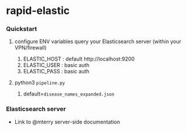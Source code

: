 # rapid-elastic

### Quickstart

1. configure ENV variables query your Elasticsearch server (within your VPN/firewall) 
   1. ELASTIC_HOST : default http://localhost:9200
   2. ELASTIC_USER : basic auth
   3. ELASTIC_PASS : basic auth

2. python3 `pipeline.py` 
   1. default=`disease_names_expanded.json`

### Elasticsearch server 
* Link to @mterry server-side documentation 